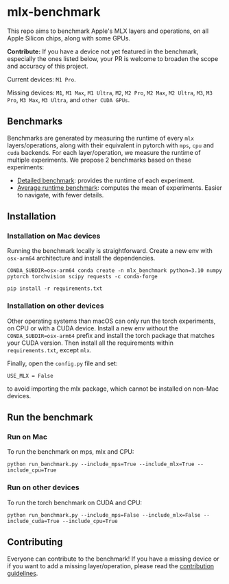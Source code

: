 # mlx-benchmark
This repo aims to benchmark Apple's MLX layers and operations, on all Apple Silicon chips, along with some GPUs.

**Contribute:** If you have a device not yet featured in the benchmark, especially the ones listed below, your PR is welcome to broaden the scope and accuracy of this project.

Current devices: `M1 Pro`.

Missing devices: `M1`, `M1 Max`, `M1 Ultra`, `M2`, `M2 Pro`, `M2 Max`, `M2 Ultra`, `M3`, `M3 Pro`, `M3 Max`, `M3 Ultra`, and `other CUDA GPUs`.

## Benchmarks

Benchmarks are generated by measuring the runtime of every `mlx` layers/operations, along with their equivalent in pytorch with `mps`, `cpu` and `cuda` backends. For each layer/operation, we measure the runtime of multiple experiments. We propose 2 benchmarks based on these experiments:

* [Detailed benchmark](benchmarks/mean_benchmark.md): provides the runtime of each experiment. 
* [Average runtime benchmark](benchmarks/detailed_benchmark.md): computes the mean of experiments. Easier to navigate, with fewer details.


## Installation


### Installation on Mac devices

Running the benchmark locally is straightforward. Create a new env with `osx-arm64` architecture and install the dependencies.

```shell
CONDA_SUBDIR=osx-arm64 conda create -n mlx_benchmark python=3.10 numpy pytorch torchvision scipy requests -c conda-forge

pip install -r requirements.txt
```


### Installation on other devices
Other operating systems than macOS can only run the torch experiments, on CPU or with a CUDA device. Install a new env without the `CONDA_SUBDIR=osx-arm64` prefix and install the torch package that matches your CUDA version. Then install all the requirements within `requirements.txt`, except `mlx`.

Finally, open the `config.py` file and set:
```
USE_MLX = False
```
to avoid importing the mlx package, which cannot be installed on non-Mac devices.

## Run the benchmark

### Run on Mac

To run the benchmark on mps, mlx and CPU:

```shell
python run_benchmark.py --include_mps=True --include_mlx=True --include_cpu=True
```


### Run on other devices

To run the torch benchmark on CUDA and CPU:

```shell
python run_benchmark.py --include_mps=False --include_mlx=False --include_cuda=True --include_cpu=True
```

## Contributing

Everyone can contribute to the benchmark! If you have a missing device or if you want to add a missing layer/operation, please read the [contribution guidelines](CONTRIBUTING.md).
